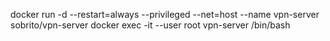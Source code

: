docker run -d --restart=always --privileged --net=host  --name vpn-server sobrito/vpn-server 
docker exec -it --user root vpn-server /bin/bash